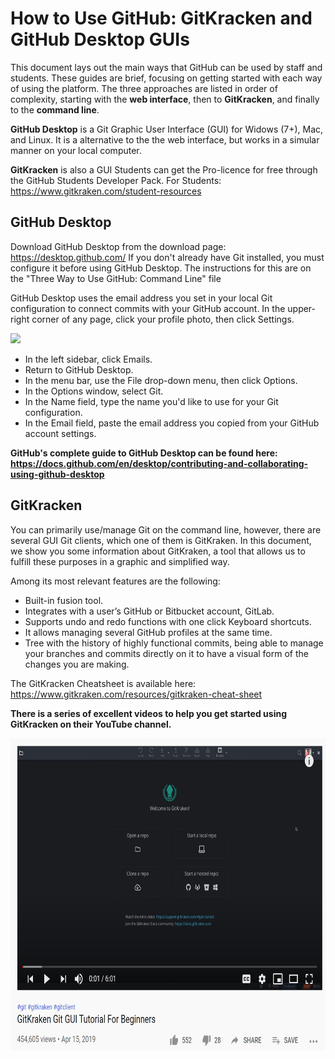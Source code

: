 # How to Use GitHub: GitKracken and GitHub Desktop GUIs

This document lays out the main ways that GitHub can be used by staff and students. These guides are brief, focusing on getting started with each way of using the platform. The three approaches are listed in order of complexity, starting with the **web interface**, then to **GitKracken**, and finally to the **command line**. 

**GitHub Desktop** is a Git Graphic User Interface (GUI) for Widows (7+), Mac, and Linux. It is a alternative to the the web interface, but works in a simular manner on your local computer.

**GitKracken** is also a GUI Students can get the Pro-licence for free through the GitHub Students Developer Pack.
For Students: https://www.gitkraken.com/student-resources

## GitHub Desktop
Download GitHub Desktop from the download page: https://desktop.github.com/
If you don't already have Git installed, you must configure it before using GitHub Desktop. The instructions for this are on the "Three Way to Use GitHub: Command Line" file


GitHub Desktop uses the email address you set in your local Git configuration to connect commits with your GitHub account.
In the upper-right corner of any page, click your profile photo, then click Settings.

<img src="https://docs.github.com/assets/images/help/settings/userbar-account-settings.png" height="c00">

- In the left sidebar, click Emails. 
- Return to GitHub Desktop.
- In the menu bar, use the File drop-down menu, then click Options.
- In the Options window, select Git.
- In the Name field, type the name you'd like to use for your Git configuration.
- In the Email field, paste the email address you copied from your GitHub account settings.

**GitHub's complete guide to GitHub Desktop can be found here: https://docs.github.com/en/desktop/contributing-and-collaborating-using-github-desktop**

## GitKracken
You can primarily use/manage Git on the command line, however, there are several GUI Git clients, which one of them is GitKraken. 
In this document, we show you some information about GitKraken, a tool that allows us to fulfill these purposes in a graphic and simplified way.

Among its most relevant features are the following:
- Built-in fusion tool.
- Integrates with a user’s GitHub or Bitbucket account, GitLab.
- Supports undo and redo functions with one click Keyboard shortcuts.
- It allows managing several GitHub profiles at the same time.
- Tree with the history of highly functional commits, being able to manage your branches and commits directly on it to have a visual form of the changes you are making.

The GitKracken Cheatsheet is available here: https://www.gitkraken.com/resources/gitkraken-cheat-sheet

**There is a series of excellent videos to help you get started using GitKracken on their YouTube channel.**

<a href="https://www.youtube.com/watch?list=PLe6EXFvnTV78WqGmGSq8JPnafR3lAa55n&v=ub9GfRziCtU&feature=emb_title">
         <img alt="Qries" src="Images/GitKracken Video.PNG"
         height="500">
         
         
         
